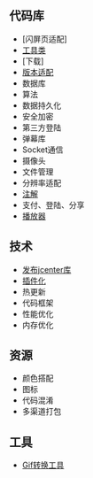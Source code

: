 ## 代码库
- [闪屏页适配]
- [工具类](./quickly/Util.md)
- [下载]
- [版本适配](./quickly/VersionFit.md)
- 数据库
- 算法
- 数据持久化
- 安全加密
- 第三方登陆
- 弹幕库
- Socket通信
- 摄像头
- 文件管理
- 分辨率适配
- [注解](./quickly/Annotation.md)
- 支付、登陆、分享
- [播放器](./quickly/Player.md)

## 技术
- [发布jcenter库](./quickly/Bintray.md)
- [插件化](./quickly/Plugin.md)
- 热更新
- 代码框架
- 性能优化
- 内存优化

## 资源
- 颜色搭配
- 图标
- 代码混淆
- 多渠道打包

## 工具
- [Gif转换工具](https://ezgif.com)